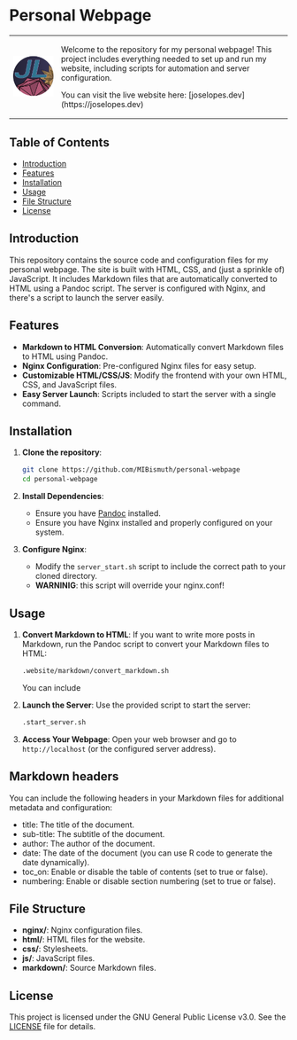 # Personal Webpage


<table>
  <tr>
    <td><img src="./website/resources/icon/android-chrome-512x512.png" alt="Website Icon" width="300"></td>
    <td>
        <p>Welcome to the repository for my personal webpage! This project includes everything needed to set up and run my website, including scripts for automation and server configuration.</p>
        <p>You can visit the live website here: [joselopes.dev](https://joselopes.dev)</p>
    </td>
  </tr>
</table>



## Table of Contents

- [Introduction](#introduction)
- [Features](#features)
- [Installation](#installation)
- [Usage](#usage)
- [File Structure](#file-structure)
- [License](#license)

## Introduction

This repository contains the source code and configuration files for my personal webpage. The site is built with HTML, CSS, and (just a sprinkle of) JavaScript. It includes Markdown files that are automatically converted to HTML using a Pandoc script. The server is configured with Nginx, and there's a script to launch the server easily.

## Features

- **Markdown to HTML Conversion**: Automatically convert Markdown files to HTML using Pandoc.
- **Nginx Configuration**: Pre-configured Nginx files for easy setup.
- **Customizable HTML/CSS/JS**: Modify the frontend with your own HTML, CSS, and JavaScript files.
- **Easy Server Launch**: Scripts included to start the server with a single command.

## Installation

1. **Clone the repository**:
    ```sh
    git clone https://github.com/MIBismuth/personal-webpage
    cd personal-webpage
    ```

2. **Install Dependencies**:
    - Ensure you have [Pandoc](https://pandoc.org/installing.html) installed.
    - Ensure you have Nginx installed and properly configured on your system.

3. **Configure Nginx**:
    - Modify the `server_start.sh` script to include the correct path to your cloned directory.
    - **WARNINIG**: this script will override your nginx.conf!

## Usage

1. **Convert Markdown to HTML**:
    If you want to write more posts in Markdown, run the Pandoc script to convert your Markdown files to HTML:
    ```sh
    .website/markdown/convert_markdown.sh
    ```

    You can include 

2. **Launch the Server**:
    Use the provided script to start the server:
    ```sh
    .start_server.sh
    ```

3. **Access Your Webpage**:
    Open your web browser and go to `http://localhost` (or the configured server address).

## Markdown headers

You can include the following headers in your Markdown files for additional metadata and configuration:

- title: The title of the document.
- sub-title: The subtitle of the document.
- author: The author of the document.
- date: The date of the document (you can use R code to generate the date dynamically).
- toc_on: Enable or disable the table of contents (set to true or false).
- numbering: Enable or disable section numbering (set to true or false).

## File Structure
- **nginx/**: Nginx configuration files.
- **html/**: HTML files for the website.
- **css/**: Stylesheets.
- **js/**: JavaScript files.
- **markdown/**: Source Markdown files.

## License

This project is licensed under the GNU General Public License v3.0. See the [LICENSE](LICENSE) file for details.
